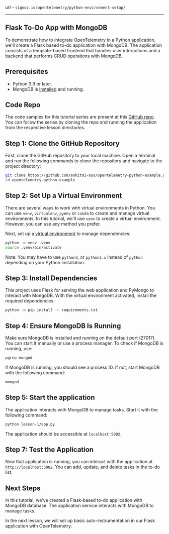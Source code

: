 url - `signoz.io/opentelemetry/python-environment-setup/`

---

## Flask To-Do App with MongoDB

To demonstrate how to integrate OpenTelemetry in a Python application, we'll create a Flask based to-do application with MongoDB. The application consists of a template-based frontend that handles user interactions and a backend that performs CRUD operations with MongoDB.

## Prerequisites

- Python 3.9 or later.
- MongoDB is [installed](https://www.mongodb.com/docs/manual/administration/install-community/) and running.

## Code Repo

The code samples for this tutorial series are present at this [GitHub repo](https://github.com/ankit01-oss/opentelemetry-python-example). You can follow the series by cloning the repo and running the application from the respective lesson directories.

## Step 1: Clone the GitHub Repository

First, clone the GitHub repository to your local machine. Open a terminal and run the following commands to clone the repository and navigate to the project directory:

```bash
git clone https://github.com/ankit01-oss/opentelemetry-python-example.git
cd opentelemetry-python-example
```

## Step 2: Set Up a Virtual Environment

There are several ways to work with virtual environments in Python. You can use `venv`, `virtualenv`, `pyenv` or `conda` to create and manage virtual environments. In this tutorial, we'll use `venv` to create a virtual environment. However, you can use any method you prefer.

Next, set up a [virtual environment](https://docs.python.org/3/library/venv.html) to manage dependencies:

```bash
python -m venv .venv
source .venv/bin/activate
```

Note: You may have to use `python3`, or `python3.x` instead of `python` depending on your Python installation.

## Step 3: Install Dependencies

This project uses Flask for serving the web application and PyMongo to interact with MongoDB. With the virtual environment activated, install the required dependencies. 

```bash
python -m pip install -r requirements.txt
```

## Step 4: Ensure MongoDB Is Running

Make sure MongoDB is installed and running on the default port (27017). You can start it manually or use a process manager. To check if MongoDB is running, use:

```bash
pgrep mongod
```

If MongoDB is running, you should see a process ID. If not, start MongoDB with the following command:

```bash
mongod
```

## Step 5: Start the application

The application interacts with MongoDB to manage tasks. Start it with the following command:

```bash
python lesson-1/app.py
```

The application should be accessible at `localhost:5002`.

## Step 7: Test the Application

Now that application is running, you can interact with the application at `http://localhost:5002`. You can add, update, and delete tasks in the to-do list.

## Next Steps

In this tutorial, we've created a Flask-based to-do application with MongoDB database. The application service interacts with MongoDB to manage tasks.

In the next lesson, we will set up basic auto-instrumentation in our Flask application with OpenTelemetry.